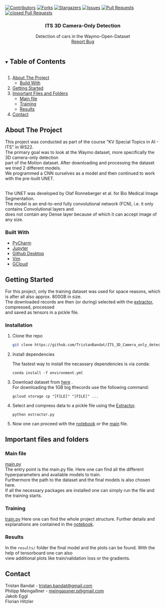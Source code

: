 [![Contributors][contributors-shield]][contributors-url]
[![Forks][forks-shield]][forks-url]
[![Stargazers][stars-shield]][stars-url]
[![Issues][issues-shield]][issues-url]
[![Pull Requests][pulls-shield]][pulls-url]
[![closed Pull Requests][closed_pulls-shield]][closed_pulls-url]


<p align="center">
  <h3 align="center">ITS 3D Camera-Only Detection</h3>
  <p align="center">
    Detection of cars in the Waymo-Open-Dataset
    <br />
    <a href="https://github.com/TristanBandat/ITS_3D_Camera_only_detection/issues">Report Bug</a>
  </p>
<!-- </p> -->



<!-- TABLE OF CONTENTS -->
<details open="open">
  <summary><h2 style="display: inline-block">Table of Contents</h2></summary>
  <ol>
    <li>
      <a href="#about-the-project">About The Project</a>
      <ul>
        <li><a href="#Built With">Build With</a></li>
      </ul>
    </li>
    <li><a href="#getting-started">Getting Started</a></li>
    <li><a href="#Important files and folders">Important Files and Folders</a>
      <ul>
        <li><a href="#Main file">Main file</a></li>
        <li><a href="#Training">Training</a></li>
        <li><a href="#Results">Results</a></li>
      </ul>
    </li>
    <li><a href="#contact">Contact</a></li>
    <!-- <li><a href="#acknowledgements">Acknowledgements</a></li> -->
  </ol>
</details>



<!-- ABOUT THE PROJECT -->
## About The Project

This project was conducted as part of the course "KV Special Topics in AI - ITS" in WS22. <br>
The primary goal was to look at the Waymo dataset, more specifically the 3D camera-only detection <br>
part of the Motion dataset. After downloading and processing the dataset we tried 2 different models.<br>
We programmed a CNN ourselves as a model and then continued to work with the pre-built UNET. <br><br>

The UNET was developed by Olaf Ronneberger et al. for Bio Medical Image Segmentation. <br>
The model is an end-to-end fully convolutional network (FCN), i.e. it only contains Convolutional layers and <br>
does not contain any Dense layer because of which it can accept image of any size.


### Built With

* [PyCharm](https://www.jetbrains.com/pycharm/)
* [Jupyter](https://www.jupyter.com)
* [Github Desktop](https://desktop.github.com/)
* [Vim](https://www.vim.org/)
* [GCloud](https://cloud.google.com/storage/docs/reference/libraries)



<!-- GETTING STARTED -->
## Getting Started

For this project, only the training dataset was used for space reasons, which is after all also approx. 800GB in size.<br>
The downloaded records are then (or during) selected with the [extractor](extractor.py), compressed, processed <br>
and saved as tensors in a pickle file.

### Installation

1. Clone the repo
   ```sh
   git clone https://github.com/TristanBandat/ITS_3D_Camera_only_detection.git
   ```

2. Install dependencies<br>

   The fastest way to install the necassary dependencies is via conda: <br>
   ```shell
   conda install -f environment.yml
   ```

3. Download dataset from 
   [here](https://console.cloud.google.com/storage/browser/waymo_open_dataset_v_1_4_0;tab=objects?prefix=&forceOnObjectsSortingFiltering=false)
   .<br>
   For downloading the 1GB big tfrecords use the following command:<br>
   ```shell
   gcloud storage cp "[FILE]" "[FILE]" ...
   ```

4. Select and compress data to a pickle file using the [Extractor](extractor.py).<br>
   ```shell
   python extractor.py
   ```

5. Now one can proceed with the [notebook](ITS_3D_Camera_only_challenge.ipynb) or the [main](main.py) file.
   

<!-- FILES & FOLDERS -->
## Important files and folders

### Main file
[main.py](main.py)<br>
The entry point is the main.py file. Here one can find all the different hyperparameters and available models to train.<br>
Furthermore the path to the dataset and the final models is also chosen here.<br>
If all the necessary packages are installed one can simply run the file and the training starts.<br>

### Training
[train.py](train.py)
Here one can find the whole project structure. Further details and explanations are contained in the
[notebook](ITS_3D_Camera_only_challenge.ipynb).

### Results

In the `results/` folder the final model and the plots can be found. With the help of tensorboard one can also <br>
view additional plots like train/validation loss or the gradients.


<!-- CONTACT -->
## Contact

Tristan Bandat - tristan.bandat@gmail.com <br>
Philipp Meingaßner - meingassner.p@gmail.com <br>
Jakob Eggl  <br>
Florian Hitzler  <br>


<!-- MARKDOWN LINKS & IMAGES -->
<!-- https://www.markdownguide.org/basic-syntax/#reference-style-links -->
[contributors-shield]: https://img.shields.io/github/contributors/TristanBandat/ITS_3D_Camera_only_detection.svg?style=for-the-badge
[contributors-url]: https://github.com/TristanBandat/ITS_3D_Camera_only_detection/graphs/contributors
[forks-shield]: https://img.shields.io/github/forks/TristanBandat/ITS_3D_Camera_only_detection.svg?style=for-the-badge
[forks-url]: https://github.com/TristanBandat/ITS_3D_Camera_only_detection/network/members
[stars-shield]: https://img.shields.io/github/stars/TristanBandat/ITS_3D_Camera_only_detection.svg?style=for-the-badge
[stars-url]: https://github.com/TristanBandat/ITS_3D_Camera_only_detection/stargazers
[issues-shield]: https://img.shields.io/github/issues/TristanBandat/ITS_3D_Camera_only_detection.svg?style=for-the-badge
[issues-url]: https://github.com/TristanBandat/ITS_3D_Camera_only_detection/issues
[pulls-shield]: https://img.shields.io/github/issues-pr/TristanBandat/ITS_3D_Camera_only_detection.svg?style=for-the-badge
[pulls-url]: https://github.com/TristanBandat/ITS_3D_Camera_only_detection/pulls
[closed_pulls-shield]: https://img.shields.io/github/issues-pr-closed/TristanBandat/ITS_3D_Camera_only_detection?style=for-the-badge
[closed_pulls-url]: https://github.com/TristanBandat/ITS_3D_Camera_only_detection/pulls?q=is%3Apr+is%3Aclosed

